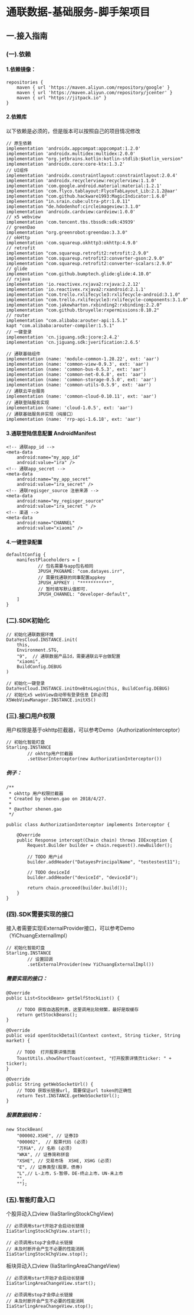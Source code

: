 # 通联数据-基础服务-脚手架项目
## 一.接入指南

### (一).依赖

#### 1.依赖镜像：

    repositories {
        maven { url 'https://maven.aliyun.com/repository/google' }
        maven { url 'https://maven.aliyun.com/repository/jcenter' }
        maven { url "https://jitpack.io" }
    }

#### 2.依赖库

以下依赖是必须的，但是版本可以按照自己的项目情况修改

    // 原生依赖
    implementation 'androidx.appcompat:appcompat:1.2.0'
    implementation 'androidx.multidex:multidex:2.0.0'
    implementation "org.jetbrains.kotlin:kotlin-stdlib:$kotlin_version"
    implementation 'androidx.core:core-ktx:1.3.2'
    // UI组件
    implementation 'androidx.constraintlayout:constraintlayout:2.0.4'
    implementation 'androidx.recyclerview:recyclerview:1.1.0'
    implementation 'com.google.android.material:material:1.2.1'
    implementation 'com.flyco.tablayout:FlycoTabLayout_Lib:2.1.2@aar'
    implementation "com.github.hackware1993:MagicIndicator:1.6.0"
    implementation "in.srain.cube:ultra-ptr:1.0.11"
    implementation "de.hdodenhof:circleimageview:3.1.0"
    implementation 'androidx.cardview:cardview:1.0.0'
    // x5 webview
    implementation 'com.tencent.tbs.tbssdk:sdk:43939'
    // greenDao
    implementation "org.greenrobot:greendao:3.3.0"
    // okHttp
    implementation 'com.squareup.okhttp3:okhttp:4.9.0'
    // retrofit
    implementation "com.squareup.retrofit2:retrofit:2.9.0"
    implementation "com.squareup.retrofit2:converter-gson:2.9.0"
    implementation "com.squareup.retrofit2:converter-scalars:2.9.0"
    // glide
    implementation "com.github.bumptech.glide:glide:4.10.0"
    // rxjava
    implementation 'io.reactivex.rxjava2:rxjava:2.2.12'
    implementation 'io.reactivex.rxjava2:rxandroid:2.1.1'
    implementation "com.trello.rxlifecycle3:rxlifecycle-android:3.1.0"
    implementation "com.trello.rxlifecycle3:rxlifecycle-components:3.1.0"
    implementation "com.jakewharton.rxbinding2:rxbinding:2.2.0"
    implementation "com.github.tbruyelle:rxpermissions:0.10.2"
    // router
    implementation "com.alibaba:arouter-api:1.5.1"
    kapt "com.alibaba:arouter-compiler:1.5.1"
    // 一键登录
    implementation 'cn.jiguang.sdk:jcore:2.4.2'
    implementation 'cn.jiguang.sdk:jverification:2.6.5'

    // 通联基础组件
    implementation (name: 'module-common-1.28.22', ext: 'aar')
    implementation (name: 'common-view-0.9.3', ext: 'aar')
    implementation (name: 'common-bus-0.5.3', ext: 'aar')
    implementation (name: 'common-net-0.6.8', ext: 'aar')
    implementation (name: 'common-storage-0.5.0', ext: 'aar')
    implementation (name: 'common-utils-0.5.9', ext: 'aar')
    // 通联云平台服务
    implementation (name: 'common-cloud-0.10.11', ext: 'aar')
    // 通联登陆服务实现
    implementation (name: 'cloud-1.0.5', ext: 'aar')
    // 通联基础服务非实现（纯接口）
    implementation (name: 'rrp-api-1.6.18', ext: 'aar')

#### 3.通联登陆信息配置 AndroidManifest

    <!-- 通联app_id -->
    <meta-data
        android:name="my_app_id"
        android:value="ira" />
    <!-- 通联app_secret -->
    <meta-data
        android:name="my_app_secret"
        android:value="ira_secret" />
    <!-- 通联regisger_source 注册来源 -->
    <meta-data
        android:name="my_regisger_source"
        android:value="ira_secret " />
    <!-- 渠道 -->
    <meta-data
        android:name="CHANNEL"
        android:value="xiaomi" />

#### 4.一键登录配置

    defaultConfig {
        manifestPlaceholders = [
                // 包名需要与app包名相同
                JPUSH_PKGNAME: "com.datayes.irr",
                // 需要找通联的同事配置appkey
                JPUSH_APPKEY : "***********",
                // 暂时填写默认值即可.
                JPUSH_CHANNEL: "developer-default",
        ]
    }

### (二).SDK初始化

    // 初始化通联数据环境
    DataYesCloud.INSTANCE.init(
        this,
        Environment.STG,
        "9",  // 通联数据产品Id，需要通联云平台做配置
        "xiaomi",
        BuildConfig.DEBUG
    )

    // 初始化一键登录
    DataYesCloud.INSTANCE.initOneBtnLogin(this, BuildConfig.DEBUG)
    // 初始化x5 webView自动带有登录信息【非必须】
    X5WebViewManager.INSTANCE.initX5()


### (三).接口用户权限

用户权限是基于okhttp拦截器，可以参考Demo（AuthorizationInterceptor）


    // 初始化智能盯盘
    Starling.INSTANCE
            // okhttp用户拦截器
            .setUserInterceptor(new AuthorizationInterceptor())

##### 例子：

    /**
     * okhttp 用户权限拦截器
     * Created by shenen.gao on 2018/4/27.
     *
     * @author shenen.gao
     */

    public class AuthorizationInterceptor implements Interceptor {

        @Override
        public Response intercept(Chain chain) throws IOException {
            Request.Builder builder = chain.request().newBuilder();

            // TODO 用户id
            builder.addHeader("DatayesPrincipalName", "testestest11");

            // TODO deviceId
            builder.addHeader("deviceId", "deviceId");

            return chain.proceed(builder.build());
        }
    }


### (四).SDK需要实现的接口

接入者需要实现IExternalProvider接口，可以参考Demo（YiChuangExternalImpl）

    // 初始化智能盯盘
    Starling.INSTANCE
            // 设置回调
            .setExternalProvider(new YiChuangExternalImpl())

##### 需要实现的接口：

    @Override
    public List<StockBean> getSelfStockList() {

        // TODO 获取自选股列表，这里调用比较频繁，最好是取缓存
        return getStockBeans();
    }

    @Override
    public void openStockDetail(Context context, String ticker, String market) {

        // TODO  打开股票详情页面
        ToastUtils.showShortToast(context, "打开股票详情页ticker: " + ticker);
    }

    @Override
    public String getWebSocketUrl() {
        // TODO 获取长链接url, 需要保证url token的正确性
        return Test.INSTANCE.getWebSocketUrl();
    }

##### 股票数据结构：

    new StockBean(
        "000002.XSHE", // 证券ID
        "000002",  // 股票代码 (必须)
        "万科A", // 名称 (必须)
        "WKA", // 证券简称拼音
        "XSHE", // 交易市场  XSHE, XSHG (必须)
        "E", // 证券类型(股票，债券)
        "L",// L-上市，S-暂停，DE-终止上市，UN-未上市
        "",
        "");

### (五).智能盯盘入口

个股异动入口view (IiaStarlingStockChgView)

    // 必须调用start开始才会启动长链接
    IiaStarlingStockChgView.start();

    // 必须调用stop才会停止长链接
    // 未及时断开会产生不必要的性能消耗
    IiaStarlingStockChgView.stop();


板块异动入口view (IiaStarlingAreaChangeView)

    // 必须调用start开始才会启动长链接
    IiaStarlingAreaChangeView.start();

    // 必须调用stop才会停止长链接
    // 未及时断开会产生不必要的性能消耗
    IiaStarlingAreaChangeView.stop();